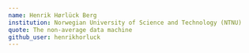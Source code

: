 ```yaml
---
name: Henrik Hørlück Berg 
institution: Norwegian University of Science and Technology (NTNU)
quote: The non-average data machine
github_user: henrikhorluck
---
```

